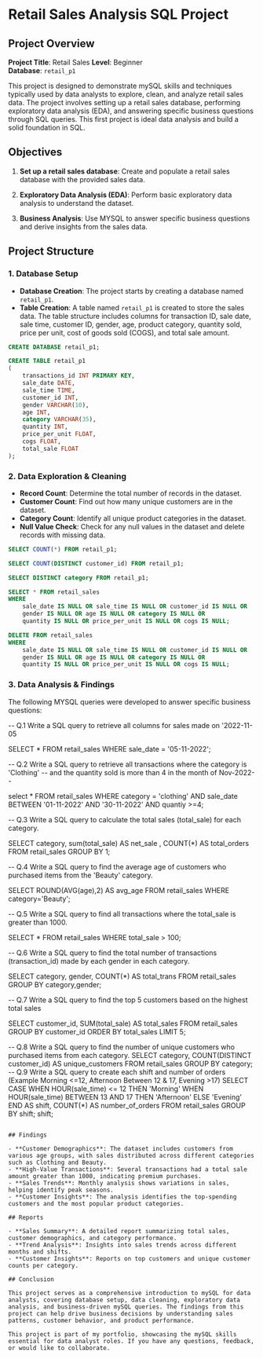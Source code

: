 # Retail Sales Analysis SQL Project

## Project Overview

**Project Title**: Retail Sales 
**Level**: Beginner  
**Database**: `retail_p1`

This project is designed to demonstrate  mySQL skills and techniques typically used by data analysts to explore, clean, and analyze retail sales data. The project involves setting up a retail sales database, performing exploratory data analysis (EDA), and answering specific business questions through SQL queries. This  first project is ideal data analysis and build a solid foundation in SQL.

## Objectives

1. **Set up a retail sales database**: Create and populate a retail sales database with the provided sales data.

2. **Exploratory Data Analysis (EDA)**: Perform basic exploratory data analysis to understand the dataset.
3. **Business Analysis**: Use MYSQL to answer specific business questions and derive insights from the sales data.

## Project Structure

### 1. Database Setup

- **Database Creation**: The project starts by creating a database named `retail_p1`.
- **Table Creation**: A table named `retail_p1` is created to store the sales data. The table structure includes columns for transaction ID, sale date, sale time, customer ID, gender, age, product category, quantity sold, price per unit, cost of goods sold (COGS), and total sale amount.

```sql
CREATE DATABASE retail_p1;

CREATE TABLE retail_p1
(
    transactions_id INT PRIMARY KEY,
    sale_date DATE,	
    sale_time TIME,
    customer_id INT,	
    gender VARCHAR(10),
    age INT,
    category VARCHAR(35),
    quantity INT,
    price_per_unit FLOAT,	
    cogs FLOAT,
    total_sale FLOAT
);
```

### 2. Data Exploration & Cleaning

- **Record Count**: Determine the total number of records in the dataset.
- **Customer Count**: Find out how many unique customers are in the dataset.
- **Category Count**: Identify all unique product categories in the dataset.
- **Null Value Check**: Check for any null values in the dataset and delete records with missing data.

```sql
SELECT COUNT(*) FROM retail_p1;

SELECT COUNT(DISTINCT customer_id) FROM retail_p1;

SELECT DISTINCT category FROM retail_p1;

SELECT * FROM retail_sales
WHERE 
    sale_date IS NULL OR sale_time IS NULL OR customer_id IS NULL OR 
    gender IS NULL OR age IS NULL OR category IS NULL OR 
    quantity IS NULL OR price_per_unit IS NULL OR cogs IS NULL;

DELETE FROM retail_sales
WHERE 
    sale_date IS NULL OR sale_time IS NULL OR customer_id IS NULL OR 
    gender IS NULL OR age IS NULL OR category IS NULL OR 
    quantity IS NULL OR price_per_unit IS NULL OR cogs IS NULL;
```

### 3. Data Analysis & Findings

The following MYSQL queries were developed to answer specific business questions:


-- Q.1 Write a SQL query to retrieve all columns for sales made on '2022-11-05

SELECT *
FROM retail_sales
WHERE sale_date = '05-11-2022';

-- Q.2 Write a SQL query to retrieve all transactions where the category is 'Clothing' 
--     and the quantity sold is more than 4 in the month of Nov-2022--

select *
FROM  retail_sales
WHERE category = 'clothing'
AND 
sale_date BETWEEN '01-11-2022' AND '30-11-2022'
AND 
quantiy >=4;

-- Q.3 Write a SQL query to calculate the total sales (total_sale) for each category.

SELECT 
      category,
      sum(total_sale) AS net_sale ,
      COUNT(*) AS total_orders
FROM retail_sales
GROUP BY 1;

-- Q.4 Write a SQL query to find the average age of customers who purchased items from the 'Beauty' category.

SELECT 
 ROUND(AVG(age),2) AS avg_age
 FROM retail_sales
 WHERE category='Beauty';
 
-- Q.5 Write a SQL query to find all transactions where the total_sale is greater than 1000.

SELECT * FROM retail_sales
WHERE total_sale > 100;

-- Q.6 Write a SQL query to find the total number of transactions (transaction_id) made by each gender in each category.

SELECT 
       category,
        gender,
      COUNT(*) AS total_trans
 FROM retail_sales
 GROUP BY category,gender;
 
-- Q.7 Write a SQL query to find the top 5 customers based on the highest total sales  

 SELECT 
      customer_id,
	  SUM(total_sale) AS total_sales
FROM  retail_sales
GROUP BY customer_id 
ORDER BY total_sales
LIMIT 5;   
  
-- Q.8 Write a SQL query to find the number of unique customers who purchased items from each category.
SELECT 
      category, 
      COUNT(DISTINCT customer_id) AS unique_customers
FROM  retail_sales
GROUP BY category; 
 -- Q.9 Write a SQL query to create each shift and number of orders (Example Morning <=12, Afternoon Between 12 & 17, Evening >17)
 SELECT 
    CASE 
        WHEN HOUR(sale_time) <= 12 THEN 'Morning'
        WHEN HOUR(sale_time) BETWEEN 13 AND 17 THEN 'Afternoon'
        ELSE 'Evening'
    END AS shift,
    COUNT(*) AS number_of_orders
FROM 
    retail_sales
GROUP BY 
    shift;
    shift;
```

## Findings

- **Customer Demographics**: The dataset includes customers from various age groups, with sales distributed across different categories such as Clothing and Beauty.
- **High-Value Transactions**: Several transactions had a total sale amount greater than 1000, indicating premium purchases.
- **Sales Trends**: Monthly analysis shows variations in sales, helping identify peak seasons.
- **Customer Insights**: The analysis identifies the top-spending customers and the most popular product categories.

## Reports

- **Sales Summary**: A detailed report summarizing total sales, customer demographics, and category performance.
- **Trend Analysis**: Insights into sales trends across different months and shifts.
- **Customer Insights**: Reports on top customers and unique customer counts per category.

## Conclusion

This project serves as a comprehensive introduction to mySQL for data analysts, covering database setup, data cleaning, exploratory data analysis, and business-driven mySQL queries. The findings from this project can help drive business decisions by understanding sales patterns, customer behavior, and product performance.

This project is part of my portfolio, showcasing the mySQL skills essential for data analyst roles. If you have any questions, feedback, or would like to collaborate.



